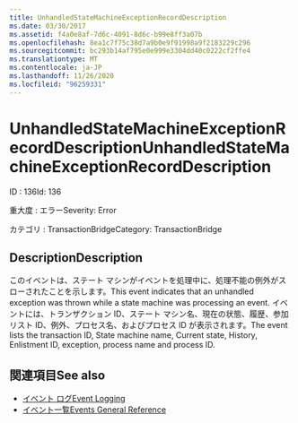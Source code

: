 ```yaml
---
title: UnhandledStateMachineExceptionRecordDescription
ms.date: 03/30/2017
ms.assetid: f4a0e8af-7d6c-4091-8d6c-b99e8ff3a07b
ms.openlocfilehash: 8ea1c7f75c38d7a9b0e9f91998a9f2183229c296
ms.sourcegitcommit: bc293b14af795e0e999e3304dd40c0222cf2ffe4
ms.translationtype: MT
ms.contentlocale: ja-JP
ms.lasthandoff: 11/26/2020
ms.locfileid: "96259331"
---
```

# <a name="unhandledstatemachineexceptionrecorddescription"></a><span data-ttu-id="71ba0-102">UnhandledStateMachineExceptionRecordDescription</span><span class="sxs-lookup"><span data-stu-id="71ba0-102">UnhandledStateMachineExceptionRecordDescription</span></span>

<span data-ttu-id="71ba0-103">ID : 136</span><span class="sxs-lookup"><span data-stu-id="71ba0-103">Id: 136</span></span>  
  
 <span data-ttu-id="71ba0-104">重大度 : エラー</span><span class="sxs-lookup"><span data-stu-id="71ba0-104">Severity: Error</span></span>  
  
 <span data-ttu-id="71ba0-105">カテゴリ : TransactionBridge</span><span class="sxs-lookup"><span data-stu-id="71ba0-105">Category: TransactionBridge</span></span>  
  
## <a name="description"></a><span data-ttu-id="71ba0-106">Description</span><span class="sxs-lookup"><span data-stu-id="71ba0-106">Description</span></span>  

 <span data-ttu-id="71ba0-107">このイベントは、ステート マシンがイベントを処理中に、処理不能の例外がスローされたことを示します。</span><span class="sxs-lookup"><span data-stu-id="71ba0-107">This event indicates that an unhandled exception was thrown while a state machine was processing an event.</span></span> <span data-ttu-id="71ba0-108">イベントには、トランザクション ID、ステート マシン名、現在の状態、履歴、参加リスト ID、例外、プロセス名、およびプロセス ID が表示されます。</span><span class="sxs-lookup"><span data-stu-id="71ba0-108">The event lists the transaction ID, State machine name, Current state, History, Enlistment ID, exception, process name and process ID.</span></span>  
  
## <a name="see-also"></a><span data-ttu-id="71ba0-109">関連項目</span><span class="sxs-lookup"><span data-stu-id="71ba0-109">See also</span></span>

- [<span data-ttu-id="71ba0-110">イベント ログ</span><span class="sxs-lookup"><span data-stu-id="71ba0-110">Event Logging</span></span>](index.md)
- [<span data-ttu-id="71ba0-111">イベント一覧</span><span class="sxs-lookup"><span data-stu-id="71ba0-111">Events General Reference</span></span>](events-general-reference.md)
